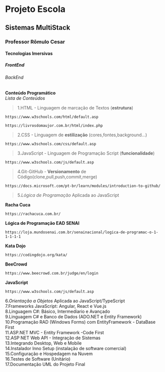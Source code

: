 <h1>Projeto Escola</h1>
<h2> Sistemas MultiStack</h2>
<h3> Professor Rômulo Cesar</h3>
<h4> Tecnologias Imersivas</h4>
<h5> FrontEnd </h5>
<h6> BackEnd</h6>

**Conteúdo Programático**<br>
*Lista de Conteúdos*

>1.HTML - Linguagem de marcação de Textos (**estrutura**) <br> 

```
https://www.w3schools.com/html/default.asp
```

```
https://livrosdomaujor.com.br/html/index.php
```


>2.CSS  - Linguagem de **estilização** (cores,fontes,background...) <br>

```
https://www.w3schools.com/css/default.asp
```

>3.JavaScript - Linguagem de Programação Script (**funcionalidade**) <br>

```
https://www.w3schools.com/js/default.asp
```

>4.Git-GitHub - **Versionamento** de Código(clone,pull,push,commit,merge)<br>

```
https://docs.microsoft.com/pt-br/learn/modules/introduction-to-github/
```



>5.*Lógica de Programação* Aplicada ao JavaScript<br>

**Racha Cuca**
```
https://rachacuca.com.br/
```
**Lógica de Programação EAD SENAI**

```
https://loja.mundosenai.com.br/senainacional/logica-de-programac-o-1-1-1-1-1
```

**Kata Dojo**

```
https://codingdojo.org/kata/
```

**BeeCrowd**

```
https://www.beecrowd.com.br/judge/en/login
```

**JavaScript**
```
https://www.w3schools.com/js/default.asp
```

6.*Orientação a Objetos* Aplicada ao JavaScript/TypeScript<br>
7.Frameworks JavaScript: Angular, React e Vue.js<br>
8.Linguagem C#: Básico, Intermedíario e Avançado<br>
9.Linguagem C# e Banco de Dados (ADO.NET e Entity Framework)<br>
10.Programação RAD (Windows Forms) com EntityFramework - DataBase First<br>
11.ASP.NET MVC - Entity Framework -Code First<br>
12.ASP NET Web API - Integração de Sistemas<br>
13.Integrando Desktop, Web e Mobile<br>
14.Instalador Inno Setup (instalação de software comercial)<br>
15.Configuração e Hospedagem na Nuvem<br>
16.Testes de Software (Unitário)<br>
17.Documentação UML do Projeto Final<br>

